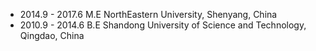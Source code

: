 * 2014.9 - 2017.6
  M.E NorthEastern University, Shenyang, China
* 2010.9 - 2014.6
  B.E Shandong University of Science and Technology, Qingdao, China
